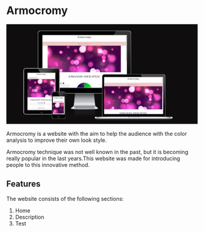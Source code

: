 # Armocromy

![Responsice Mockup](https://github.com/m1k3l4/Armocromia-lovers/blob/main/docs/images/preview.png)

Armocromy is a website with the aim to help the audience with the color analysis to improve their own look style.

Armocromy technique was not well known in the past, but it is becoming really popular in the last years.This website was made for introducing people to this innovative method.

## Features 

The website consists of the following sections:
1. Home
2. Description
3. Test
